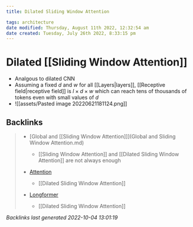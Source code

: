 ```yaml
---
title: Dilated Sliding Window Attention

tags: architecture 
date modified: Thursday, August 11th 2022, 12:32:54 am
date created: Tuesday, July 26th 2022, 8:33:15 pm
---
```


# Dilated [[Sliding Window Attention]]
- Analgous to dilated CNN
- Assuming a fixed $d$ and $w$ for all [[Layers|layers]], [[Receptive field|receptive field]] is $l \times d \times w$ which can reach tens of thousands of tokens even with small values of $d$
- ![[assets/Pasted image 20220621181124.png]]

## Backlinks

> - [Global and [[Sliding Window Attention]]](Global and Sliding Window Attention.md)
>   - [[Sliding Window Attention]] and [[Dilated Sliding Window Attention]] are not always enough
>    
> - [Attention](Attention.md)
>   - [[Dilated Sliding Window Attention]]
>    
> - [Longformer](Longformer.md)
>   - [[Dilated Sliding Window Attention]]

_Backlinks last generated 2022-10-04 13:01:19_

